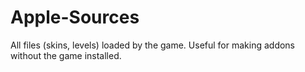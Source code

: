 # Apple-Sources
All files (skins, levels) loaded by the game. Useful for making addons without the game installed.
